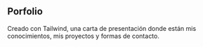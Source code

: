 ## Porfolio

Creado con Tailwind, una carta de presentación donde están mis conocimientos, mis proyectos y formas de contacto. 

